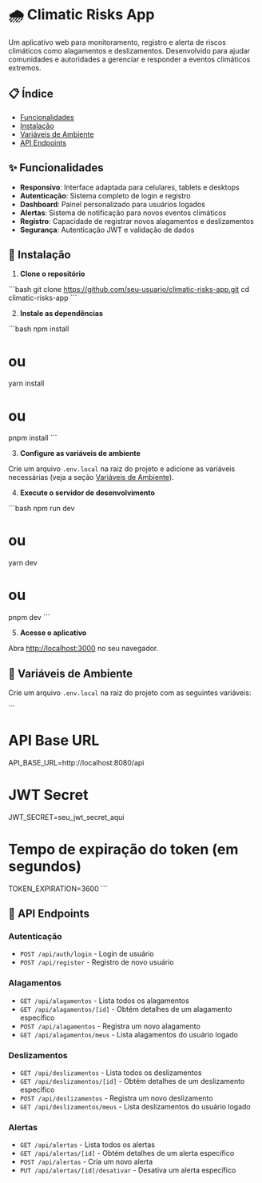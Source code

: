 # 🌧️ Climatic Risks App

Um aplicativo web para monitoramento, registro e alerta de riscos climáticos como alagamentos e deslizamentos. Desenvolvido para ajudar comunidades e autoridades a gerenciar e responder a eventos climáticos extremos.

## 📋 Índice

- [Funcionalidades](#-funcionalidades)
- [Instalação](#-instalação)
- [Variáveis de Ambiente](#-variáveis-de-ambiente)
- [API Endpoints](#-api-endpoints)



## ✨ Funcionalidades

- **Responsivo**: Interface adaptada para celulares, tablets e desktops
- **Autenticação**: Sistema completo de login e registro
- **Dashboard**: Painel personalizado para usuários logados
- **Alertas**: Sistema de notificação para novos eventos climáticos
- **Registro**: Capacidade de registrar novos alagamentos e deslizamentos
- **Segurança**: Autenticação JWT e validação de dados

## 🔧 Instalação

1. **Clone o repositório**

\`\`\`bash
git clone https://github.com/seu-usuario/climatic-risks-app.git
cd climatic-risks-app
\`\`\`

2. **Instale as dependências**

\`\`\`bash
npm install
# ou
yarn install
# ou
pnpm install
\`\`\`

3. **Configure as variáveis de ambiente**

Crie um arquivo `.env.local` na raiz do projeto e adicione as variáveis necessárias (veja a seção [Variáveis de Ambiente](#-variáveis-de-ambiente)).

4. **Execute o servidor de desenvolvimento**

\`\`\`bash
npm run dev
# ou
yarn dev
# ou
pnpm dev
\`\`\`

5. **Acesse o aplicativo**

Abra [http://localhost:3000](http://localhost:3000) no seu navegador.

## 🔐 Variáveis de Ambiente

Crie um arquivo `.env.local` na raiz do projeto com as seguintes variáveis:

\`\`\`
# API Base URL
API_BASE_URL=http://localhost:8080/api

# JWT Secret
JWT_SECRET=seu_jwt_secret_aqui

# Tempo de expiração do token (em segundos)
TOKEN_EXPIRATION=3600
\`\`\`

## 📡 API Endpoints

### Autenticação

- `POST /api/auth/login` - Login de usuário
- `POST /api/register` - Registro de novo usuário

### Alagamentos

- `GET /api/alagamentos` - Lista todos os alagamentos
- `GET /api/alagamentos/[id]` - Obtém detalhes de um alagamento específico
- `POST /api/alagamentos` - Registra um novo alagamento
- `GET /api/alagamentos/meus` - Lista alagamentos do usuário logado

### Deslizamentos

- `GET /api/deslizamentos` - Lista todos os deslizamentos
- `GET /api/deslizamentos/[id]` - Obtém detalhes de um deslizamento específico
- `POST /api/deslizamentos` - Registra um novo deslizamento
- `GET /api/deslizamentos/meus` - Lista deslizamentos do usuário logado

### Alertas

- `GET /api/alertas` - Lista todos os alertas
- `GET /api/alertas/[id]` - Obtém detalhes de um alerta específico
- `POST /api/alertas` - Cria um novo alerta
- `PUT /api/alertas/[id]/desativar` - Desativa um alerta específico

